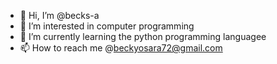 - 👋 Hi, I’m @becks-a
- 👀 I’m interested in computer programming 
- 🌱 I’m currently learning the python programming languagee
- 📫 How to reach me @beckyosara72@gmail.com

<!---
becks-a/becks-a is a ✨ special ✨ repository because its `README.md` (this file) appears on your GitHub profile.
You can click the Preview link to take a look at your changes.
--->
